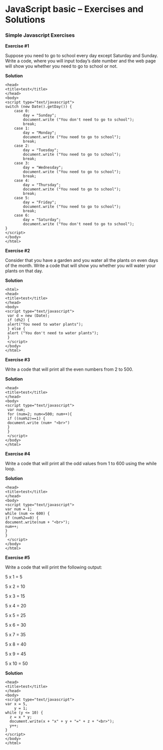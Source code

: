 JavaScript basic – Exercises and Solutions
=====
### Simple Javascript Exercises

**Exercise #1**

Suppose you need to go to school every day except Saturday and Sunday. Write a
code, where you will input today’s date number and the web page will show you
whether you need to go to school or not.

**Solution**
```<html>
<head>
<title>test</title>
</head>
<body>
<script type="text/javascript">
switch (new Date().getDay()) {
    case 0:
        day = "Sunday";
		document.write ("You don't need to go to school");
        break;
    case 1:
        day = "Monday";
		document.write ("You need to go to school");
        break;
    case 2:
        day = "Tuesday";
		document.write ("You need to go to school");
        break;
    case 3:
        day = "Wednesday";
		document.write ("You need to go to school");
        break;
    case 4:
        day = "Thursday";
		document.write ("You need to go to school");
        break;
    case 5:
        day = "Friday";
		document.write ("You need to go to school");
        break;
    case 6:	
        day = "Saturday";
		document.write ("You don't need to go to school");
}
</script>
</body>
</html>
```

**Exercise #2**

Consider that you have a garden and you water all the plants on even days of the
month. Write a code that will show you whether you will water your plants on that
day.

**Solution**
```<html>
<html>
<head>
<title>test</title>
</head>
<body>
<script type="text/javascript">
 var d = new (Date);
 if (d%2) {
 alert("You need to water plants");
 } else {
 alert ("You don't need to water plants");
 }
 </script>
</body>
</html>
```

**Exercise #3**

Write a code that will print all the even numbers from 2 to 500.

**Solution**
```<html>
<head>
<title>test</title>
</head>
<body>
<script type="text/javascript">
 var num;
 for (num=2; num<=500; num++){
 if ((num%2)==1) {
 document.write (num+ "<br>")
 }
 }
 </script>
</body>
</html>
```

**Exercise #4**

Write a code that will print all the odd values from 1 to 600 using the while loop.

**Solution**
```<html>
<head>
<title>test</title>
</head>
<body>
<script type="text/javascript">
var num = 1;
while (num <= 600) {
if (num%2==0) {
document.write(num + "<br>");
num++;
}
}
 </script>
</body>
</html>
```

**Exercise #5**

Write a code that will print the following output:

5 x 1 = 5

5 x 2 = 10

5 x 3 = 15

5 x 4 = 20

5 x 5 = 25

5 x 6 = 30

5 x 7 = 35

5 x 8 = 40

5 x 9 = 45

5 x 10 = 50

**Solution**
```<html>
<head>
<title>test</title>
</head>
<body>
<script type="text/javascript">
var x = 5,
    y = 1;
while (y <= 10) {
  z = x * y;
  document.write(x + "x" + y + "=" + z + "<br>");
  y++;
}
</script>
</body>
</html>
```

